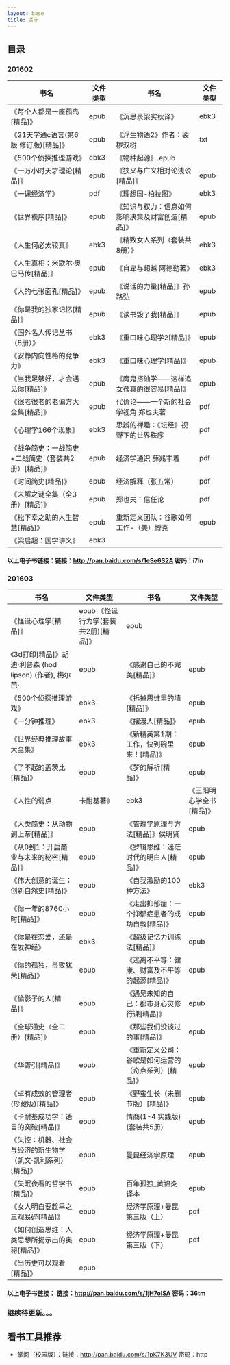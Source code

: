 ```yaml
---
layout: base
title: 关于
---
```



## 目录

### 201602
书名 | 文件类型 | 书名 | 文件类型
--- | --- | --- | ---
《每个人都是一座孤岛[精品]》  |  epub			 |	《沉思录梁实秋译》 | ebk3
《21天学通c语言(第6版·修订版)[精品]》  |  epub  |   《浮生物语2》作者：裟椤双树  |  txt
《500个侦探推理游戏》  |  ebk3                  |    《物种起源》.epub
《一万小时天才理论[精品]》  |  epub              |             《狭义与广义相对论浅说[精品]》  |  epub
《一课经济学》  |  pdf                          |              《理想国-柏拉图》  |  ebk3
《世界秩序[精品]》  |  epub                     |              《知识与权力：信息如何影响决策及财富创造[精品]》  |  epub
《人生何必太较真》  |  ebk3                     |              《精致女人系列（套装共8册）》  |  ebk3
《人生真相：米歇尔·奥巴马传[精品]》  |  epub     |             《自卑与超越 阿德勒著》  |  ebk3
《人的七张面孔[精品]》  |  epub                 |              《说话的力量[精品]》孙路弘  |  epub
《你是我的独家记忆[精品]》  |  epub             |              《读书毁了我[精品]》  |  epub
《国外名人传记丛书（8册）》  |  ebk3            |              《重口味心理学2[精品]》  |  epub
《安静内向性格的竞争力》  |  ebk3               |              《重口味心理学[精品]》  |  epub
《当我足够好，才会遇见你[精品]》  |  epub       |              《魔鬼搭讪学——这样追女孩真的很容易[精品]》  |  epub
《很老很老的老偏方大全集[精品]》  |  epub       |              代价论——一个新的社会学视角 郑也夫著  |  pdf
《心理学166个现象》  |  ebk3                   |               思辨的禅趣：《坛经》视野下的世界秩序  |  pdf
《战争简史：一战简史+二战简史（套装共2册）[精品]》  |  epub  | 经济学通识 薛兆丰着  |  pdf
《时间简史[精品]》  |  epub                       |            经济解释（张五常）  |  pdf
《未解之谜全集（全3册）[精品]》  |  epub            |          郑也夫：信任论  |  pdf
《松下幸之助的人生智慧[精品]》  |  epub             |          重新定义团队：谷歌如何工作-（美）博克  |  epub
《梁启超：国学讲义》  |  ebk3   |   |   
#### 以上电子书链接：链接：http://pan.baidu.com/s/1eSe6S2A 密码：i7ln

### 201603
书名 | 文件类型 | 书名 | 文件类型
--- | --- | --- | ---
《怪诞心理学[精品]》  |  epub     		                                                         《怪诞行为学(套装共2册)[精品]》  |  epub
《3d打印[精品]》胡迪·利普森 (hod lipson) (作者), 梅尔芭·  |  epub     |     《感谢自己的不完美[精品]》  |  epub
《500个侦探推理游戏》  |  ebk3                                       |      《拆掉思维里的墙[精品]》  |  epub
《一分钟推理》  |  ebk3                                                |    《摆渡人[精品]》  |  epub
《世界经典推理故事大全集》  |  ebk3                                    |    《新精英第1期：工作，快到碗里来！[精品]》  |  epub
《了不起的盖茨比[精品]》  |  epub                                      |    《梦的解析[精品]》  |  epub
《人性的弱点  |  卡耐基著》  |  ebk3                                    |       《王阳明心学全书[精品]》  |  epub
《人类简史：从动物到上帝[精品]》  |  epub                              |    《管理学原理与方法[精品]》侯明贤  |  epub
《从0到1：开启商业与未来的秘密[精品]》  |  epub                        |    《罗辑思维：迷茫时代的明白人[精品]》  |  epub
《伟大创意的诞生：创新自然史[精品]》  |  epub                       |       《自我激励的100种方法》  |  ebk3
《你一年的8760小时[精品]》  |  epub                                   |     《走出抑郁症：一个抑郁症患者的成功自救[精品]》  |  epub
《你是在恋爱，还是在发神经》  |  ebk3                                  |    《超级记忆力训练法[精品]》  |  epub
《你的孤独，虽败犹荣[精品]》  |  epub                                  |    《逃离不平等：健康、财富及不平等的起源[精品]》  |  epub
《偷影子的人[精品]》  |  epub                                         |     《遇见未知的自己：都市身心灵修行课[精品]》  |  epub
《全球通史（全二册）[精品]》  |  epub                                  |    《那些我们没谈过的事[精品]》  |  epub
《华胥引[精品]》  |  epub                                              |    《重新定义公司：谷歌是如何运营的（奇点系列）[精品]》  |  epub
《卓有成效的管理者(珍藏版)[精品]》  |  epub                            |    《野蛮生长（未删节版）[精品]》  |  epub
《卡耐基成功学：语言的突破[精品]》  |  epub                            |    情商(1-4 实践版)(套装共5册)  |  epub
《失控：机器、社会与经济的新生物学（凯文·凯利系列）[精品]》  |  epub    |   曼昆经济学原理  |  epub
《失眠夜看的哲学书[精品]》  |  epub                                   |     百年孤独_黄锦炎译本  |  epub
《女人明白要趁早之三观易碎[精品]》  |  epub                             |   经济学原理+曼昆 第三版（上）  |  pdf
《如何创造思维：人类思想所揭示出的奥秘[精品]》  |  epub                 |   经济学原理+曼昆 第三版（下）  |  pdf
《当历史可以观看[精品]》  |  epub     |       |  
#### 以上电子书链接：  链接：http://pan.baidu.com/s/1jH7oISA 密码：36tm

### 继续待更新。。。

## 看书工具推荐
- 掌阅（校园版）：链接：http://pan.baidu.com/s/1pK7K3UV 密码：http

 
	<br>
  
  
